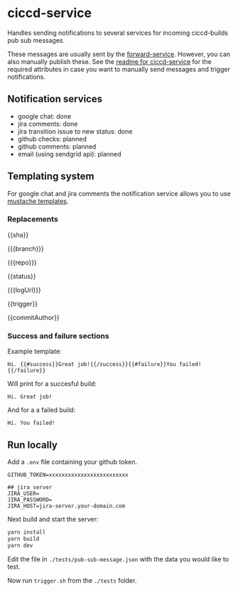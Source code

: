 # ciccd-service

Handles sending notifications to several services for incoming ciccd-builds pub sub messages.

These messages are usually sent by the [forward-service](../forward-service/README.md). However, you can also manually publish these. See the [readme for ciccd-service](../ciccd-service/README.md) for the required attributes in case you want to manually send messages and trigger notifications.

## Notification services

- google chat: done
- jira comments: done
- jira transition issue to new status: done
- github checks: planned
- github comments: planned
- email (using sendgrid api): planned

## Templating system

For google chat and jira comments the notification service allows you to use [mustache templates](https://mustache.github.io/).

### Replacements

{{sha}}

{{{branch}}}

{{{repo}}}

{{status}}

{{{logUrl}}}

{{trigger}}

{{commitAuthor}}



### Success and failure sections

Example template:

```
Hi. {{#success}}Great job!{{/success}}{{#failure}}You failed!{{/failure}}
```

Will print for a succesful build:

```
Hi. Great job!
```

And for a a failed build:
```
Hi. You failed!
```


## Run locally

Add a `.env` file containing your github token.

```
GITHUB_TOKEN=xxxxxxxxxxxxxxxxxxxxxxxxx

## jira server
JIRA_USER=
JIRA_PASSWORD=
JIRA_HOST=jira-server.your-domain.com
```

Next build and start the server:

```sh
yarn install
yarn build
yarn dev
```

Edit the file in `./tests/pub-sub-message.json` with the data you would like to test.

Now run `trigger.sh` from the `./tests` folder.